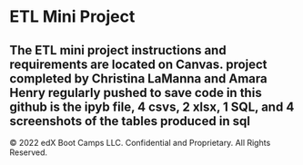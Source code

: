 # ETL Mini Project

The ETL mini project instructions and requirements are located on Canvas.
project completed by Christina LaManna and Amara Henry
regularly pushed to save code
in this github is the ipyb file, 4 csvs, 2 xlsx, 1 SQL, and 4 screenshots of the tables produced in sql
---

© 2022 edX Boot Camps LLC. Confidential and Proprietary. All Rights Reserved.
